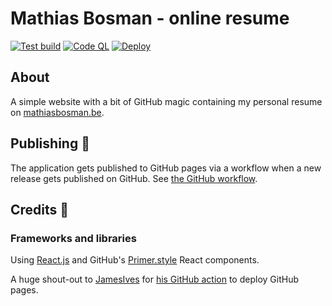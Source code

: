 # Mathias Bosman - online resume

[![Test build](https://github.com/mathiasbosman/mathiasbosman.github.io/actions/workflows/test.yml/badge.svg)](https://github.com/mathiasbosman/mathiasbosman.github.io/actions/workflows/test.yml)
[![Code QL](https://github.com/mathiasbosman/mathiasbosman.github.io/actions/workflows/code-ql.yml/badge.svg)](https://github.com/mathiasbosman/mathiasbosman.github.io/actions/workflows/code-ql.yml)
[![Deploy](https://github.com/mathiasbosman/mathiasbosman.github.io/actions/workflows/deploy.yml/badge.svg)](https://github.com/mathiasbosman/mathiasbosman.github.io/actions/workflows/deploy.yml)
## About

A simple website with a bit of GitHub magic containing my personal resume
on [mathiasbosman.be][link_mathiasbosman_be].

## Publishing 🚀

The application gets published to GitHub pages via a workflow when a new release gets published on
GitHub. See [the GitHub workflow][link_publish_workflow].

## Credits 🔔

### Frameworks and libraries

Using [React.js][link_react_js] and GitHub's [Primer.style][link_primer_style] React components.

A huge shout-out to [JamesIves][link_james_ives] for [his GitHub action][link_github_action] to
deploy GitHub pages.


[link_mathiasbosman_be]:http://mathiasbosman.be

[link_publish_workflow]:.github/workflows/deploy.yml

[link_react_js]:https://reactjs.org/

[link_primer_style]:https://primer.style/

[link_james_ives]:https://github.com/JamesIves

[link_github_action]:https://github.com/JamesIves/github-pages-deploy-action